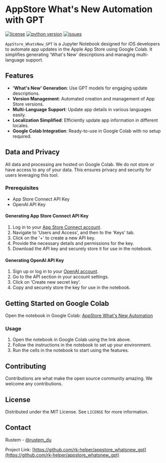# AppStore What's New Automation with GPT

[![license](https://img.shields.io/badge/license-MIT-blue.svg)](https://github.com/rk-helper/appstore_whatsnew_gpt/blob/main/LICENSE)
[![python version](https://img.shields.io/badge/python-3.8+-blue.svg)](https://python.org)
[![issues](https://img.shields.io/github/issues/rk-helper/appstore_whatsnew_gpt)](https://github.com/rk-helper/appstore_whatsnew_gpt/issues)


`AppStore_WhatsNew_GPT` is a Jupyter Notebook designed for iOS developers to automate app updates in the Apple App Store using Google Colab. It simplifies generating 'What's New' descriptions and managing multi-language support.

## Features

- **'What's New' Generation**: Use GPT models for engaging update descriptions.
- **Version Management**: Automated creation and management of App Store versions.
- **Multi-Language Support**: Update app details in various languages easily.
- **Localization Simplified**: Efficiently update app information in different locales.
- **Google Colab Integration**: Ready-to-use in Google Colab with no setup required.

## Data and Privacy

All data and processing are hosted on Google Colab. We do not store or have access to any of your data. This ensures privacy and security for users leveraging this tool.

### Prerequisites

- App Store Connect API Key
- OpenAI API Key

#### Generating App Store Connect API Key

1. Log in to your [App Store Connect account](https://appstoreconnect.apple.com/).
2. Navigate to 'Users and Access', and then to the 'Keys' tab.
3. Click on the '+' to create a new API key.
4. Provide the necessary details and permissions for the key.
5. Download the API key and securely store it for use in the notebook.

#### Generating OpenAI API Key

1. Sign up or log in to your [OpenAI account](https://beta.openai.com/signup/).
2. Go to the API section in your account settings.
3. Click on ‘Create new secret key’.
4. Copy and securely store the key for use in the notebook.

## Getting Started on Google Colab

Open the notebook in Google Colab: [AppStore What's New Automation](https://colab.research.google.com/drive/1zi2PId4_Mo-zTj9Idjc_vFzA03ikt78f#scrollTo=dAArQlUsmAIT)

### Usage

1. Open the notebook in Google Colab using the link above.
2. Follow the instructions in the notebook to set up your environment.
3. Run the cells in the notebook to start using the features.

## Contributing

Contributions are what make the open source community amazing. We welcome any contributions.


## License

Distributed under the MIT License. See `LICENSE` for more information.

## Contact

Rustem - [@rustem_du](https://twitter.com/rustem_du)

Project Link: [https://github.com/rk-helper/appstore_whatsnew_gpt](https://github.com/rk-helper/appstore_whatsnew_gpt)



